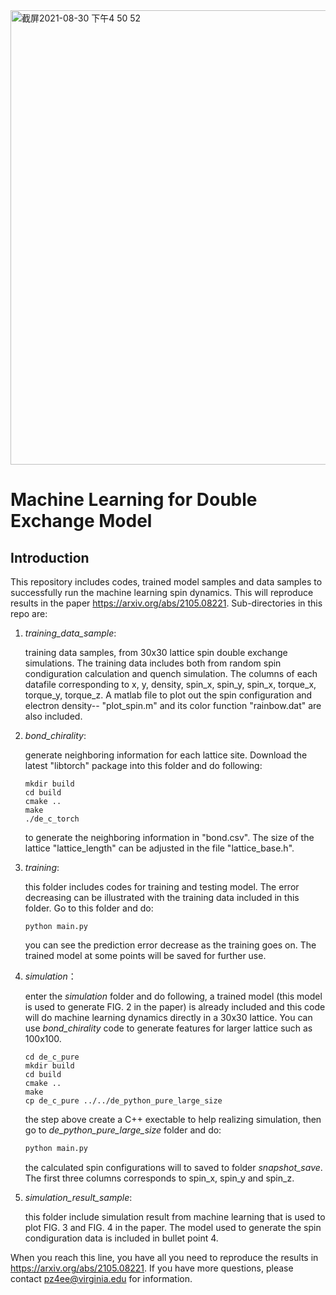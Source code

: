 <img width="727" alt="截屏2021-08-30 下午4 50 52" src="https://user-images.githubusercontent.com/32048073/131403794-dda267ba-9528-4ebf-9688-37e7ba130f34.png">

# Machine Learning for Double Exchange Model

## Introduction
This repository includes codes, trained model samples and data samples to successfully run the machine learning spin dynamics. This will reproduce results in the paper https://arxiv.org/abs/2105.08221. Sub-directories in this repo are:
1. *training_data_sample*:

      training data samples, from 30x30 lattice spin double exchange simulations. The training data includes both from random spin condiguration calculation and quench simulation. The columns of each datafile corresponding to x, y, density, spin_x, spin_y, spin_x, torque_x, torque_y, torque_z. A matlab file to plot out the spin configuration and electron density-- "plot_spin.m" and its color function "rainbow.dat" are also included. 
  
2. *bond_chirality*: 
      
      generate neighboring information for each lattice site. Download the latest "libtorch" package into this folder and do following:
      ```shell
      mkdir build
      cd build
      cmake ..
      make
      ./de_c_torch
      ```
      to generate the neighboring information in "bond.csv". The size of the lattice "lattice_length" can be adjusted in the file "lattice_base.h".
      
3. *training*:

      this folder includes codes for training and testing model. The error decreasing can be illustrated with the training data included in this folder. Go to this folder and do:
      
      ```shell
      python main.py
      ```
      you can see the prediction error decrease as the training goes on. The trained model at some points will be saved for further use.

      
4. *simulation*：

      enter the *simulation* folder and do following, a trained model (this model is used to generate FIG. 2 in the paper) is already included and this code will do machine learning dynamics directly in a 30x30 lattice. You can use *bond_chirality* code to generate features for larger lattice such as 100x100.

      ```shell
      cd de_c_pure
      mkdir build
      cd build
      cmake ..
      make
      cp de_c_pure ../../de_python_pure_large_size
      ```
      the step above create a C++ exectable to help realizing simulation, then go to *de_python_pure_large_size* folder and do:
      ```python
      python main.py
      ```
      the calculated spin configurations will to saved to folder *snapshot_save*. The first three columns corresponds to spin_x, spin_y and spin_z. 
      
 5. *simulation_result_sample*:
      
      this folder include simulation result from machine learning that is used to plot FIG. 3 and FIG. 4 in the paper. The model used to generate the spin condiguration data is included in bullet point 4.
      
When you reach this line, you have all you need to reproduce the results in https://arxiv.org/abs/2105.08221. If you have more questions, please contact pz4ee@virginia.edu for information.
